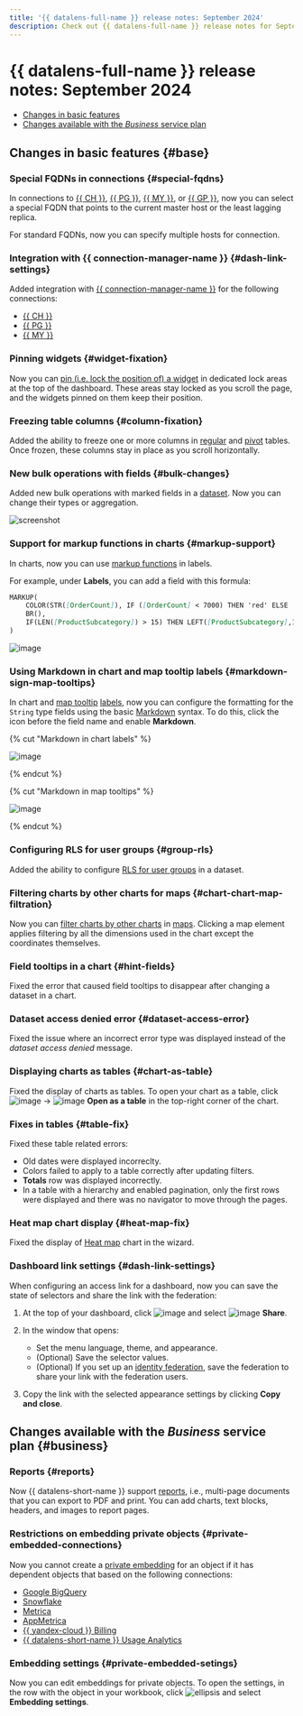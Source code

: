 ```yaml
---
title: '{{ datalens-full-name }} release notes: September 2024'
description: Check out {{ datalens-full-name }} release notes for September 2024.
---
```


# {{ datalens-full-name }} release notes: September 2024


* [Changes in basic features](#base)
* [Changes available with the _Business_ service plan](#business)

## Changes in basic features {#base}




### Special FQDNs in connections {#special-fqdns}

In connections to [{{ CH }}](../operations/connection/create-clickhouse.md), [{{ PG }}](../operations/connection/create-postgresql.md), [{{ MY }}](../operations/connection/create-mysql.md), or [{{ GP }}](../operations/connection/create-greenplum.md), now you can select a special FQDN that points to the current master host or the least lagging replica.

For standard FQDNs, now you can specify multiple hosts for connection.

### Integration with {{ connection-manager-name }} {#dash-link-settings}

Added integration with [{{ connection-manager-name }}](../../metadata-hub/concepts/connection-manager.md) for the following connections:

* [{{ CH }}](../operations/connection/create-clickhouse.md)
* [{{ PG }}](../operations/connection/create-postgresql.md)
* [{{ MY }}](../operations/connection/create-mysql.md)


### Pinning widgets {#widget-fixation}

Now you can [pin (i.e. lock the position of) a widget](../dashboard/settings.md#widget-fixation) in dedicated lock areas at the top of the dashboard. These areas stay locked as you scroll the page, and the widgets pinned on them keep their position.

### Freezing table columns {#column-fixation}

Added the ability to freeze one or more columns in [regular](../visualization-ref/table-chart.md#column-fixation) and [pivot](../visualization-ref/pivot-table-chart.md#column-fixation) tables. Once frozen, these columns stay in place as you scroll horizontally.

### New bulk operations with fields {#bulk-changes}

Added new bulk operations with marked fields in a [dataset](../dataset/index.md). Now you can change their types or aggregation.

![screenshot](../../_assets/datalens/dataset/dataset-fields-bulk-changes-2.png)

### Support for markup functions in charts {#markup-support}

In charts, now you can use [markup functions](../function-ref/markup-functions.md) in labels.

For example, under **Labels**, you can add a field with this formula:

```markdown
MARKUP(
    COLOR(STR([OrderCount]), IF ([OrderCount] < 7000) THEN 'red' ELSE 'green' END),
    BR(),
    IF(LEN([ProductSubcategory]) > 15) THEN LEFT([ProductSubcategory],15) +'...' ELSE [ProductSubcategory] END
)
```

![image](../../_assets/datalens/release-notes/markup-chart.png)

### Using Markdown in chart and map tooltip labels {#markdown-sign-map-tooltips}

In chart and [map tooltip](../concepts/chart/settings.md#map-settings) [labels](../concepts/chart/settings.md#sign), now you can configure the formatting for the `String` type fields using the basic [Markdown](../dashboard/markdown.md) syntax. To do this, click the icon before the field name and enable **Markdown**.

{% cut "Markdown in chart labels" %}

![image](../../_assets/datalens/release-notes/markdown-chart.png)

{% endcut %}

{% cut "Markdown in map tooltips" %}

![image](../../_assets/datalens/release-notes/markdown-chart-map.png)

{% endcut %}

### Configuring RLS for user groups {#group-rls}

Added the ability to configure [RLS for user groups](../security/row-level-security.md#group-rls) in a dataset.

### Filtering charts by other charts for maps {#chart-chart-map-filtration}

Now you can [filter charts by other charts](../dashboard/chart-chart-filtration.md) in [maps](../visualization-ref/map-chart.md). Clicking a map element applies filtering by all the dimensions used in the chart except the coordinates themselves.


### Field tooltips in a chart {#hint-fields}

Fixed the error that caused field tooltips to disappear after changing a dataset in a chart.

### Dataset access denied error {#dataset-access-error}

Fixed the issue where an incorrect error type was displayed instead of the _dataset access denied_ message.

### Displaying charts as tables {#chart-as-table}

Fixed the display of charts as tables. To open your chart as a table, click ![image](../../_assets/console-icons/ellipsis.svg) → ![image](../../_assets/console-icons/layout-cells.svg) **Open as a table** in the top-right corner of the chart.

### Fixes in tables {#table-fix}

Fixed these table related errors:

* Old dates were displayed incorreclty.
* Colors failed to apply to a table correctly after updating filters.
* **Totals** row was displayed incorrectly.
* In a table with a hierarchy and enabled pagination, only the first rows were displayed and there was no navigator to move through the pages.

### **Heat map** chart display {#heat-map-fix}

Fixed the display of [Heat map](../visualization-ref/heat-map-chart.md) chart in the wizard.


### Dashboard link settings {#dash-link-settings}

When configuring an access link for a dashboard, now you can save the state of selectors and share the link with the federation:

1. At the top of your dashboard, click ![image](../../_assets/console-icons/ellipsis.svg) and select ![image](../../_assets/console-icons/arrow-shape-turn-up-right.svg) **Share**.
1. In the window that opens:

   * Set the menu language, theme, and appearance.
   * (Optional) Save the selector values.
   * (Optional) If you set up an [identity federation](../../organization/concepts/add-federation.md), save the federation to share your link with the federation users.

1. Copy the link with the selected appearance settings by clicking **Copy and close**.

## Changes available with the _Business_ service plan {#business}

### Reports {#reports}

Now {{ datalens-short-name }} support [reports](../reports/index.md), i.e., multi-page documents that you can export to PDF and print. You can add charts, text blocks, headers, and images to report pages.

### Restrictions on embedding private objects {#private-embedded-connections}

Now you cannot create a [private embedding](../security/private-embedded-objects.md) for an object if it has dependent objects that based on the following connections:

* [Google BigQuery](../operations/connection/create-big-query.md)
* [Snowflake](../operations/connection/create-snowflake.md)
* [Metrica](../operations/connection/create-metrica-api.md)
* [AppMetrica](../operations/connection/create-appmetrica.md)
* [{{ yandex-cloud }} Billing](../operations/connection/create-cloud-billing.md)
* [{{ datalens-short-name }} Usage Analytics](../operations/connection/create-usage-tracking.md)

### Embedding settings {#private-embedded-setings}

Now you can edit embeddings for private objects. To open the settings, in the row with the object in your workbook, click ![ellipsis](../../_assets/console-icons/ellipsis.svg) and select **Embedding settings**.

